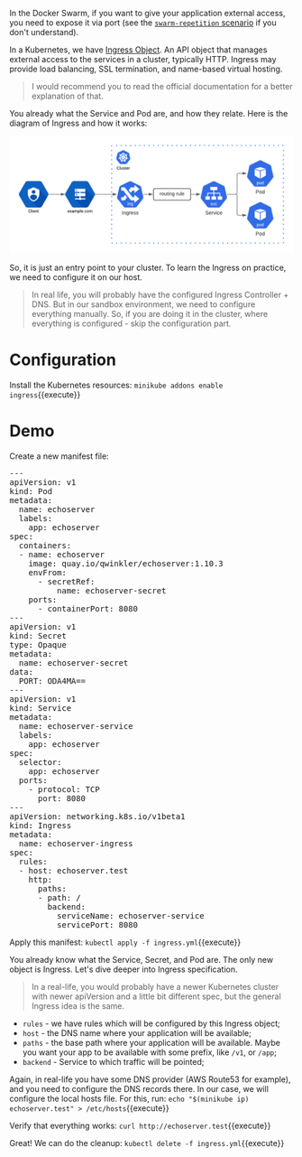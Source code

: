 In the Docker Swarm, if you want to give your application external access, you need to expose it via port (see the [`swarm-repetition` scenario](https://www.katacoda.com/qwinkler/scenarios/swarm-repetition) if you don't understand).

In a Kubernetes, we have [Ingress Object](https://kubernetes.io/docs/concepts/services-networking/ingress). An API object that manages external access to the services in a cluster, typically HTTP. Ingress may provide load balancing, SSL termination, and name-based virtual hosting.

> I would recommend you to read the official documentation for a better explanation of that.

You already what the Service and Pod are, and how they relate. Here is the diagram of Ingress and how it works:

![](./files/ingress.png)

So, it is just an entry point to your cluster. To learn the Ingress on practice, we need to configure it on our host.

> In real life, you will probably have the configured Ingress Controller + DNS. But in our sandbox environment, we need to configure everything manually. So, if you are doing it in the cluster, where everything is configured - skip the configuration part.

# Configuration

Install the Kubernetes resources: `minikube addons enable ingress`{{execute}}  

# Demo

Create a new manifest file:

<pre class="file" data-filename="ingress.yml" data-target="replace">
---
apiVersion: v1
kind: Pod
metadata:
  name: echoserver
  labels:
    app: echoserver
spec:
  containers:
  - name: echoserver
    image: quay.io/qwinkler/echoserver:1.10.3
    envFrom:
      - secretRef:
          name: echoserver-secret
    ports:
      - containerPort: 8080
---
apiVersion: v1
kind: Secret
type: Opaque
metadata:
  name: echoserver-secret
data:
  PORT: ODA4MA==
---
apiVersion: v1
kind: Service
metadata:
  name: echoserver-service
  labels:
    app: echoserver
spec:
  selector:
    app: echoserver
  ports:
    - protocol: TCP
      port: 8080
---
apiVersion: networking.k8s.io/v1beta1
kind: Ingress
metadata:
  name: echoserver-ingress
spec:
  rules:
  - host: echoserver.test
    http:
      paths:
      - path: /
        backend:
          serviceName: echoserver-service
          servicePort: 8080
</pre>

Apply this manifest: `kubectl apply -f ingress.yml`{{execute}}

You already know what the Service, Secret, and Pod are. The only new object is Ingress. Let's dive deeper into Ingress specification.

> In a real-life, you would probably have a newer Kubernetes cluster with newer apiVersion and a little bit different spec, but the general Ingress idea is the same.

- `rules` - we have rules which will be configured by this Ingress object;
- `host` - the DNS name where your application will be available;
- `paths` - the base path where your application will be available. Maybe you want your app to be available with some prefix, like `/v1`, or `/app`;
- `backend` - Service to which traffic will be pointed;

Again, in real-life you have some DNS provider (AWS Route53 for example), and you need to configure the DNS records there. In our case, we will configure the local hosts file. For this, run: `echo "$(minikube ip) echoserver.test" > /etc/hosts`{{execute}}

Verify that everything works: `curl http://echoserver.test`{{execute}}

Great! We can do the cleanup: `kubectl delete -f ingress.yml`{{execute}}